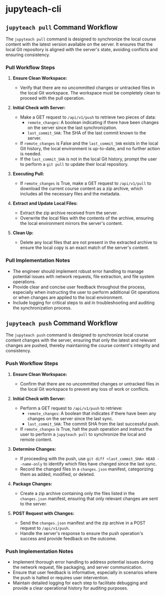 # jupyteach-cli

## `jupyteach pull` Command Workflow

The `jupyteach pull` command is designed to synchronize the local course content with the latest version available on the server. It ensures that the local Git repository is aligned with the server's state, avoiding conflicts and ensuring consistency.

### Pull Workflow Steps

1. **Ensure Clean Workspace:**
   - Verify that there are no uncommitted changes or untracked files in the local Git workspace. The workspace must be completely clean to proceed with the pull operation.

2. **Initial Check with Server:**
   - Make a GET request to `/api/v1/push` to retrieve two pieces of data:
     - `remote_changes`: A boolean indicating if there have been changes on the server since the last synchronization.
     - `last_commit_SHA`: The SHA of the last commit known to the server.
   - If `remote_changes` is False and the `last_commit_SHA` exists in the local Git history, the local environment is up-to-date, and no further action is needed.
   - If the `last_commit_SHA` is not in the local Git history, prompt the user to perform a `git pull` to update their local repository.

3. **Executing Pull:**
   - If `remote_changes` is True, make a GET request to `/api/v1/pull` to download the current course content as a zip archive, which includes all the necessary files and the metadata.

4. **Extract and Update Local Files:**
   - Extract the zip archive received from the server.
   - Overwrite the local files with the contents of the archive, ensuring the local environment mirrors the server's content.

5. **Clean Up:**
   - Delete any local files that are not present in the extracted archive to ensure the local copy is an exact match of the server's content.

### Pull Implementation Notes

- The engineer should implement robust error handling to manage potential issues with network requests, file extraction, and file system operations.
- Provide clear and concise user feedback throughout the process, especially when instructing the user to perform additional Git operations or when changes are applied to the local environment.
- Include logging for critical steps to aid in troubleshooting and auditing the synchronization process.

## `jupyteach push` Command Workflow

The `jupyteach push` command is designed to synchronize local course content changes with the server, ensuring that only the latest and relevant changes are pushed, thereby maintaining the course content's integrity and consistency.

### Push Workflow Steps

1. **Ensure Clean Workspace:**
   - Confirm that there are no uncommitted changes or untracked files in the local Git workspace to prevent any loss of work or conflicts.

2. **Initial Check with Server:**
   - Perform a GET request to `/api/v1/push` to retrieve:
     - `remote_changes`: A boolean that indicates if there have been any changes on the server since the last sync.
     - `last_commit_SHA`: The commit SHA from the last successful push.
   - If `remote_changes` is True, halt the push operation and instruct the user to perform a `jupyteach pull` to synchronize the local and remote content.

3. **Determine Changes:**
   - If proceeding with the push, use `git diff <last_commit_SHA> HEAD --name-only` to identify which files have changed since the last sync.
   - Record the changed files in a `changes.json` manifest, categorizing them as added, modified, or deleted.

4. **Package Changes:**
   - Create a zip archive containing only the files listed in the `changes.json` manifest, ensuring that only relevant changes are sent to the server.

5. **POST Request with Changes:**
   - Send the `changes.json` manifest and the zip archive in a POST request to `/api/v1/push`.
   - Handle the server's response to ensure the push operation's success and provide feedback on the outcome.

### Push Implementation Notes

- Implement thorough error handling to address potential issues during the network request, file packaging, and server communication.
- Ensure that user feedback is informative, especially in scenarios where the push is halted or requires user intervention.
- Maintain detailed logging for each step to facilitate debugging and provide a clear operational history for auditing purposes.
